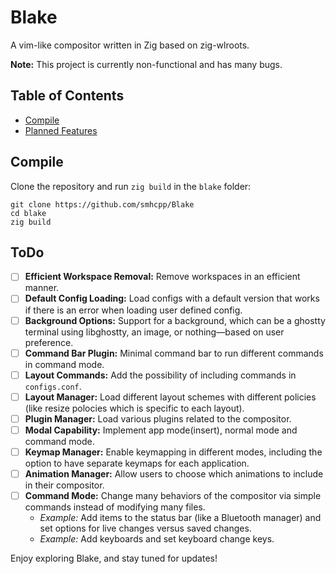 # Blake

A vim-like compositor written in Zig based on zig-wlroots.

**Note:** This project is currently non-functional and has many bugs.

## Table of Contents
- [Compile](#Compile)
- [Planned Features](#ToDo)

## Compile

Clone the repository and run `zig build` in the `blake` folder:

```
git clone https://github.com/smhcpp/Blake 
cd blake
zig build
```
## ToDo 

- [ ] **Efficient Workspace Removal:** Remove workspaces in an efficient manner.
- [ ] **Default Config Loading:** Load configs with a default version that works if there is an error when loading user defined config.
- [ ] **Background Options:** Support for a background, which can be a ghostty terminal using libghostty, an image, or nothing—based on user preference.
- [ ] **Command Bar Plugin:** Minimal command bar to run different commands in command mode.
- [ ] **Layout Commands:** Add the possibility of including commands in `configs.conf`. 
- [ ] **Layout Manager:** Load different layout schemes with different policies (like resize polocies which is specific to each layout).
- [ ] **Plugin Manager:** Load various plugins related to the compositor.
- [ ] **Modal Capability:** Implement app mode(insert), normal mode and command mode.
- [ ] **Keymap Manager:** Enable keymapping in different modes, including the option to have separate keymaps for each application.
- [ ] **Animation Manager:** Allow users to choose which animations to include in their compositor.
- [ ] **Command Mode:** Change many behaviors of the compositor via simple commands instead of modifying many files.
  - *Example:* Add items to the status bar (like a Bluetooth manager) and set options for live changes versus saved changes.
  - *Example:* Add keyboards and set keyboard change keys.

Enjoy exploring Blake, and stay tuned for updates!
